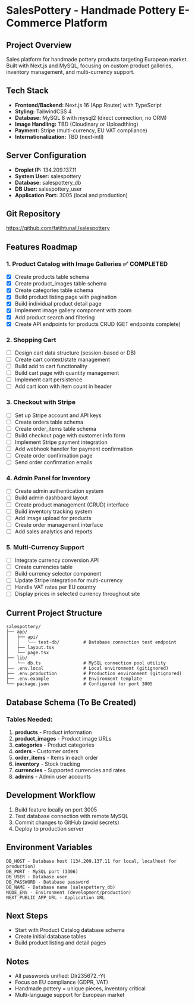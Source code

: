 # SalesPottery - Handmade Pottery E-Commerce Platform

## Project Overview
Sales platform for handmade pottery products targeting European market. Built with Next.js and MySQL, focusing on custom product galleries, inventory management, and multi-currency support.

## Tech Stack
- **Frontend/Backend:** Next.js 16 (App Router) with TypeScript
- **Styling:** TailwindCSS 4
- **Database:** MySQL 8 with mysql2 (direct connection, no ORM)
- **Image Handling:** TBD (Cloudinary or Uploadthing)
- **Payment:** Stripe (multi-currency, EU VAT compliance)
- **Internationalization:** TBD (next-intl)

## Server Configuration
- **Droplet IP:** 134.209.137.11
- **System User:** salespottery
- **Database:** salespottery_db
- **DB User:** salespottery_user
- **Application Port:** 3005 (local and production)

## Git Repository
https://github.com/fatihtunali/salespottery

## Features Roadmap

### 1. Product Catalog with Image Galleries ✅ COMPLETED
- [x] Create products table schema
- [x] Create product_images table schema
- [x] Create categories table schema
- [x] Build product listing page with pagination
- [x] Build individual product detail page
- [x] Implement image gallery component with zoom
- [x] Add product search and filtering
- [x] Create API endpoints for products CRUD (GET endpoints complete)

### 2. Shopping Cart
- [ ] Design cart data structure (session-based or DB)
- [ ] Create cart context/state management
- [ ] Build add to cart functionality
- [ ] Build cart page with quantity management
- [ ] Implement cart persistence
- [ ] Add cart icon with item count in header

### 3. Checkout with Stripe
- [ ] Set up Stripe account and API keys
- [ ] Create orders table schema
- [ ] Create order_items table schema
- [ ] Build checkout page with customer info form
- [ ] Implement Stripe payment integration
- [ ] Add webhook handler for payment confirmation
- [ ] Create order confirmation page
- [ ] Send order confirmation emails

### 4. Admin Panel for Inventory
- [ ] Create admin authentication system
- [ ] Build admin dashboard layout
- [ ] Create product management (CRUD) interface
- [ ] Build inventory tracking system
- [ ] Add image upload for products
- [ ] Create order management interface
- [ ] Add sales analytics and reports

### 5. Multi-Currency Support
- [ ] Integrate currency conversion API
- [ ] Create currencies table
- [ ] Build currency selector component
- [ ] Update Stripe integration for multi-currency
- [ ] Handle VAT rates per EU country
- [ ] Display prices in selected currency throughout site

## Current Project Structure
```
salespottery/
├── app/
│   ├── api/
│   │   └── test-db/         # Database connection test endpoint
│   ├── layout.tsx
│   └── page.tsx
├── lib/
│   └── db.ts                # MySQL connection pool utility
├── .env.local               # Local environment (gitignored)
├── .env.production          # Production environment (gitignored)
├── .env.example             # Environment template
└── package.json             # Configured for port 3005
```

## Database Schema (To Be Created)

### Tables Needed:
1. **products** - Product information
2. **product_images** - Product image URLs
3. **categories** - Product categories
4. **orders** - Customer orders
5. **order_items** - Items in each order
6. **inventory** - Stock tracking
7. **currencies** - Supported currencies and rates
8. **admins** - Admin user accounts

## Development Workflow
1. Build feature locally on port 3005
2. Test database connection with remote MySQL
3. Commit changes to GitHub (avoid secrets)
4. Deploy to production server

## Environment Variables
```
DB_HOST - Database host (134.209.137.11 for local, localhost for production)
DB_PORT - MySQL port (3306)
DB_USER - Database user
DB_PASSWORD - Database password
DB_NAME - Database name (salespottery_db)
NODE_ENV - Environment (development/production)
NEXT_PUBLIC_APP_URL - Application URL
```

## Next Steps
- Start with Product Catalog database schema
- Create initial database tables
- Build product listing and detail pages

## Notes
- All passwords unified: Dlr235672.-Yt
- Focus on EU compliance (GDPR, VAT)
- Handmade pottery = unique pieces, inventory critical
- Multi-language support for European market
